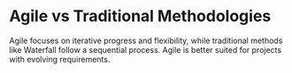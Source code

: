# Agile vs Traditional Methodologies

Agile focuses on iterative progress and flexibility, while traditional methods like Waterfall follow a sequential process. Agile is better suited for projects with evolving requirements.

